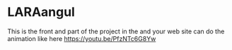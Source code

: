 # LARAangul
This  is  the  front and  part of the  project
in the  and  your  web site  can  do    the  animation  like here  https://youtu.be/PfzNTc6G8Yw
